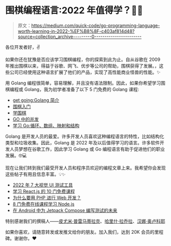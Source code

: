 # 围棋编程语言:2022 年值得学？🤷‍♂️

> 原文：<https://medium.com/quick-code/go-programming-language-worth-learning-in-2022-%EF%B8%8F-c403af814d48?source=collection_archive---------0----------------------->

各位开发者好，✌

如果你还在犹豫是否应该学习围棋编程，你的探索到此为止。自从谷歌在 2009 年推出围棋以来，得益于谷歌、网飞、优步等公司的帮助，围棋获得了发展。，这些公司已经使用这种语言扩展了他们的产品，实现了高性能商业怪兽的性能。✨

用 Golang 编程很简单，容易理解，并且没有语法限制。因此，如果你希望学习围棋编程或 Golang，我为初学者准备了以下 5 门免费的 Golang 课程:

*   [get going:Golang 简介](https://click.linksynergy.com/deeplink?id=0F1O0otUXQc&mid=39197&u1=csMedium&murl=https%3A%2F%2Fwww.udemy.com%2Fcourse%2Fgetgoing%2F)
*   [围棋入门](https://coursera.pxf.io/c/1137078/1213622/14726?u=https%3A%2F%2Fwww.coursera.org%2Flearn%2Fgolang-getting-started&subId1=csMedium)
*   [学围棋](https://www.pjatr.com/t/TUJGR0lLR0JHR0pMSUtCR0ZISk1N?sid=csMedium&url=https%3A%2F%2Fwww.codecademy.com%2Flearn%2Flearn-go)
*   [GO 中的并发](https://coursera.pxf.io/c/1137078/1213622/14726?u=https%3A%2F%2Fwww.coursera.org%2Flearn%2Fgolang-concurrency&subId1=csMedium)
*   [学习 Go:循环、数组、映射和结构](https://www.pjatr.com/t/TUJGR0lLR0JHR0pMSUtCR0ZISk1N?sid=csMedium&url=https%3A%2F%2Fwww.codecademy.com%2Flearn%2Flearn-go-loops-arrays-maps-and-structs)

Golang 是开发人员的最爱。许多开发人员喜欢这种编程语言的特性，比如结构化类型和垃圾收集。因此，Golang 是 2022 年及以后值得学习的语言。许多软件开发人员梦想在谷歌工作，因此学习 Golang 或 Go 编程语言有助于促进他们的职业发展。🤓💻

现在让我们转到我们最受开发人员和程序员欢迎的编程文章上来。我希望你会发现这些帖子有用且信息丰富。💡✨

*   [2022 年 7 大视觉 UI 测试工具](/quick-code/top-7-visual-ui-testing-tools-for-2022-a7ee5ac9f992)
*   [学习 React.js 的 10 门免费课程](/quick-code/top-10-free-courses-to-learn-react-cc6a40b9835)
*   [为什么要用 PHP 进行 Web 开发？](/quick-code/why-php-for-web-development-f1f842d48797)
*   [8 门免费在线课程学习 Node.js](/quick-code/8-free-online-courses-to-learn-node-js-6dc7b63543c7)
*   [在 Android 中为 Jetpack Compose 编写测试的未来](/quick-code/the-future-of-writing-tests-for-jetpack-compose-in-android-45837a7eb0c0)

特别感谢我们的撰稿人——[皮尤米·普雷马蒂拉克](https://medium.com/u/9fc00675a308?source=post_page-----c403af814d48--------------------------------)、[哈里什·拉乔拉](https://medium.com/u/5c63b2d82ea0?source=post_page-----c403af814d48--------------------------------)、[汉娜·奥卢科耶](https://medium.com/u/cb9d86a42a08?source=post_page-----c403af814d48--------------------------------)

如果你喜欢，请随意转发或发推文给你的朋友。加入我们，达到 20K 会员的里程碑。谢谢你，❤